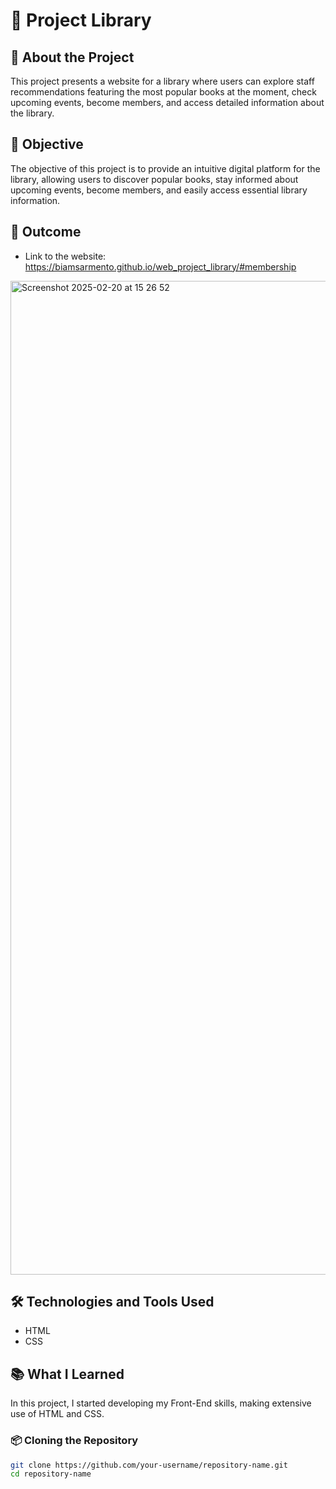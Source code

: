 # 📌 Project Library

## 📖 About the Project

This project presents a website for a library where users can explore staff recommendations featuring the most popular books at the moment, check upcoming events, become members, and access detailed information about the library.

## 🎯 Objective

The objective of this project is to provide an intuitive digital platform for the library, allowing users to discover popular books, stay informed about upcoming events, become members, and easily access essential library information.

## 🚀 Outcome

- Link to the website: https://biamsarmento.github.io/web_project_library/#membership  
<img width="1590" alt="Screenshot 2025-02-20 at 15 26 52" src="https://github.com/user-attachments/assets/04d19780-0bdf-44e2-b710-145ad73ffd72" />

## 🛠️ Technologies and Tools Used

- HTML
- CSS

## 📚 What I Learned

In this project, I started developing my Front-End skills, making extensive use of HTML and CSS.

### 📦 Cloning the Repository
```bash
git clone https://github.com/your-username/repository-name.git
cd repository-name

